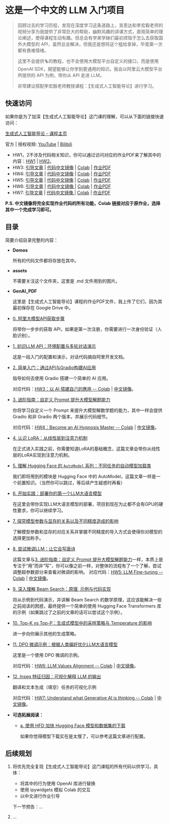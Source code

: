 # 这是一个中文的 LLM 入门项目

> 回顾过去的学习历程，发现在深度学习这条道路上，吴恩达和李宏毅老师的视频分享为我提供了非常巨大的帮助，幽默风趣的讲课方式，直观简单的理论阐述，使得课程生动有趣。但总会有学弟学妹们最初烦恼于怎么去获取国外大模型的 API，虽然总会解决，但我还是想将这个槛给拿掉，毕竟第一次都有畏难情绪。
>
> 这里不会提供🪜的教程，也不会使用大模型平台自定义的接口，而是使用 OpenAI SDK，期望能够让你学到更通用的知识。我会以阿里云大模型平台所提供的 API 为例，带你从 API 走进 LLM。
> 
>非常建议搭配李宏毅老师教授课程：【生成式人工智能导论】进行学习。

## 快速访问

如果你是为了加深【生成式人工智能导论】这门课的理解，可以从下面的链接快速访问：

[生成式人工智能导论 - 课程主页](https://speech.ee.ntu.edu.tw/~hylee/genai/2024-spring.php)

官方 | 授权视频: [YouTube](https://www.youtube.com/playlist?list=PLJV_el3uVTsPz6CTopeRp2L2t4aL_KgiI) | [Bilibili](https://www.bilibili.com/video/BV1BJ4m1e7g8/?p=1)

- HW1，2不涉及代码相关知识，你可以通过访问对应的作业PDF来了解其中的内容：[HW1](https://github.com/Hoper-J/LLM-Guide-and-Demos-zh_CN/blob/master/GenAI_PDF/HW1.pdf) | [HW2](https://github.com/Hoper-J/LLM-Guide-and-Demos-zh_CN/blob/master/GenAI_PDF/HW2.pdf)。
- HW3: [引导文章](https://github.com/Hoper-J/LLM-Guide-and-Demos/blob/master/2.%20简单入门：通过API与Gradio构建AI应用.md) | [代码中文镜像](https://github.com/Hoper-J/LLM-Guide-and-Demos-zh_CN/blob/master/Demos/1.%20LLM%20API%20使用演示——从环境配置到多轮对话.ipynb) | [Colab](https://colab.research.google.com/drive/15jh4v_TBPsTyIBhi0Fz46gEkjvhzGaBR?usp=sharing) | [作业PDF](https://github.com/Hoper-J/LLM-Guide-and-Demos-zh_CN/blob/master/GenAI_PDF/HW3.pdf)
- HW4: [引导文章](https://github.com/Hoper-J/LLM-Guide-and-Demos/blob/master/3.%20进阶指南：自定义%20Prompt%20提升大模型解题能力.md) | [代码中文镜像](https://github.com/Hoper-J/LLM-Guide-and-Demos-zh_CN/blob/master/Demos/3.%20自定义%20Prompt%20提升大模型解题能力——Gradio%20与%20ipywidgets版.ipynb) | [Colab](https://colab.research.google.com/drive/16JzVN_Mu4mJfyHQpQEuDx1q6jI-cAnEl?hl=zh-tw#scrollTo=RI0hC7SFT3Sr&uniqifier=1) | [作业PDF](https://github.com/Hoper-J/LLM-Guide-and-Demos-zh_CN/blob/master/GenAI_PDF/HW4.pdf)
- HW5: [引导文章](https://github.com/Hoper-J/LLM-Guide-and-Demos-zh_CN/blob/master/8.%20尝试微调LLM：让它会写唐诗.md) | [代码中文镜像](https://github.com/Hoper-J/LLM-Guide-and-Demos-zh_CN/blob/master/Demos/6.%20尝试微调LLM：让它会写唐诗.ipynb) | [Colab](https://colab.research.google.com/drive/1nB3jwRJVKXSDDNO-pbURrao0N2MpqHl8?usp=sharing#scrollTo=uh5rwbr4q5Nw) | [作业PDF](https://github.com/Hoper-J/LLM-Guide-and-Demos-zh_CN/blob/master/GenAI_PDF/HW5.pdf)
- HW6: [引导文章](https://github.com/Hoper-J/LLM-Guide-and-Demos-zh_CN/blob/master/11.%20DPO%20微调示例：根据人类偏好优化LLM大语言模型.md) | [代码中文镜像 ](https://github.com/Hoper-J/LLM-Guide-and-Demos-zh_CN/blob/master/Demos/9.%20DPO%20微调：根据偏好引导LLM的输出.ipynb) | [Colab](https://colab.research.google.com/drive/1d3zmkqo-ZmxrIOYWSe3vDD0za8tUPguu?usp=sharing#scrollTo=owGIuqdnRI8I)  | [作业PDF](https://github.com/Hoper-J/LLM-Guide-and-Demos-zh_CN/blob/master/GenAI_PDF/HW6.pdf)
- HW7: [引导文章](https://github.com/Hoper-J/LLM-Guide-and-Demos-zh_CN/blob/master/12.%20Inseq%20特征归因：可视化解释%20LLM%20的输出.md) | [代码中文镜像 ](https://github.com/Hoper-J/LLM-Guide-and-Demos-zh_CN/blob/master/Demos/10.%20Inseq：可视化解释LLM的输出.ipynb) | [Colab](https://colab.research.google.com/drive/1Xnz0GHC0yWO2Do0aAYBCq9zL45lbiRjM?usp=sharing#scrollTo=UFOUfh2k1jFNI)  | [作业PDF](https://github.com/Hoper-J/LLM-Guide-and-Demos-zh_CN/blob/master/GenAI_PDF/HW7.pdf)  

**P.S. 中文镜像将完全实现作业代码的所有功能，Colab 链接对应于原作业，选择其中一个完成学习即可。**

## 目录

简要介绍目录完整的内容：

- **Demos**

  所有的代码文件都将存放在其中。

- **assets**

  不需要关注这个文件夹，这里是 .md 文件用到的图片。

- **GenAI_PDF**

  这里是【生成式人工智能导论】课程的作业PDF文件，我上传了它们，因为其最初保存在 Google Drive 中。

- [0. 阿里大模型API获取步骤](https://github.com/Hoper-J/LLM-Guide-and-Demos/blob/master/0.%20阿里大模型API获取步骤.md)

  将带你一步步的获取 API，如果是第一次注册，你需要进行一次身份验证（人脸识别）。

- [1. 初识LLM API：环境配置与多轮对话演示](https://github.com/Hoper-J/LLM-Guide-and-Demos/blob/master/1.%20初识LLM%20API：环境配置与多轮对话演示.md)

  这是一段入门的配置和演示，对话代码摘自阿里开发文档。

- [2. 简单入门：通过API与Gradio构建AI应用](https://github.com/Hoper-J/LLM-Guide-and-Demos/blob/master/2.%20简单入门：通过API与Gradio构建AI应用.md)

  指导如何去使用 Gradio 搭建一个简单的 AI 应用。

  对应代码：[HW3：以 AI 搭建自己的應用 --  Colab](https://colab.research.google.com/drive/15jh4v_TBPsTyIBhi0Fz46gEkjvhzGaBR?usp=sharing) | [中文镜像](https://github.com/Hoper-J/LLM-Guide-and-Demos-zh_CN/blob/master/Demos/1.%20LLM%20API%20使用演示——从环境配置到多轮对话.ipynb)。

- [3. 进阶指南：自定义 Prompt 提升大模型解题能力](https://github.com/Hoper-J/LLM-Guide-and-Demos/blob/master/3.%20进阶指南：自定义%20Prompt%20提升大模型解题能力.md)

  你将学习自定义一个 Prompt 来提升大模型解数学题的能力，其中一样会提供 Gradio 和非 Gradio 两个版本，并展示代码细节。

  对应代码：[HW4：Become an AI Hypnosis Master -- Colab](https://colab.research.google.com/drive/16JzVN_Mu4mJfyHQpQEuDx1q6jI-cAnEl?hl=zh-tw#scrollTo=RI0hC7SFT3Sr&uniqifier=1) | [中文镜像](https://github.com/Hoper-J/LLM-Guide-and-Demos-zh_CN/blob/master/Demos/3.%20自定义%20Prompt%20提升大模型解题能力——Gradio%20与%20ipywidgets版.ipynb)。

- [4. 认识 LoRA：从线性层到注意力机制](https://github.com/Hoper-J/LLM-Guide-and-Demos-zh_CN/blob/master/4.%20认识%20LoRA：从线性层到注意力机制.md)

  在正式进入实践之前，你需要知道LoRA的基础概念，这篇文章会带你从线性层的LoRA实现到注意力机制。

- [5. 理解 Hugging Face 的 `AutoModel` 系列：不同任务的自动模型加载类](https://github.com/Hoper-J/LLM-Guide-and-Demos-zh_CN/blob/master/5.%20理解%20Hugging%20Face%20的%20%60AutoModel%60%20系列：不同任务的自动模型加载类.md)

  我们即将用到的模块是 Hugging Face 中的 AutoModel，这篇文章一样是一个前置知识。（当然你可以跳过，等后续产生疑惑时再看）

- [6. 开始实践：部署你的第一个LLM大语言模型](https://github.com/Hoper-J/LLM-Guide-and-Demos-zh_CN/blob/master/6.%20开始实践：部署你的第一个LLM大语言模型.md)

  在这里会带你实现LLM大语言模型的部署，项目到现在为止都不会有GPU的硬性要求，你可以继续学习。

- [7. 探究模型参数与显存的关系以及不同精度造成的影响](https://github.com/Hoper-J/LLM-Guide-and-Demos-zh_CN/blob/master/7.%20探究模型参数与显存的关系以及不同精度造成的影响.md)
  
  了解模型参数和显存的对应关系并掌握不同精度的导入方式会使得你对模型的选择更加称手。
  
- [8. 尝试微调LLM：让它会写唐诗](https://github.com/Hoper-J/LLM-Guide-and-Demos-zh_CN/blob/master/8.%20尝试微调LLM：让它会写唐诗.md)
  
  这篇文章与[3. 进阶指南：自定义 Prompt 提升大模型解题能力](https://github.com/Hoper-J/LLM-Guide-and-Demos-zh_CN/blob/master/3.%20进阶指南：自定义%20Prompt%20提升大模型解题能力.md)一样，本质上是专注于“用”而非“写”，你可以像之前一样，对整体的流程有了一个了解，尝试调整超参数部分来查看对微调的影响。
  对应代码：[HW5: LLM Fine-tuning -- Colab](https://colab.research.google.com/drive/1nB3jwRJVKXSDDNO-pbURrao0N2MpqHl8?usp=sharing#scrollTo=uh5rwbr4q5Nw) | [中文镜像](https://github.com/Hoper-J/LLM-Guide-and-Demos-zh_CN/blob/master/Demos/6.%20尝试微调LLM：让它会写唐诗.ipynb)。
  
- [9. 深入理解 Beam Search：原理, 示例与代码实现](https://github.com/Hoper-J/LLM-Guide-and-Demos-zh_CN/blob/master/9.%20深入理解%20Beam%20Search：原理%2C%20示例与代码实现.md)
  
  将从示例到代码演示，并讲解 Beam Search 的数学原理，这应该能解决一些之前阅读的困惑，最终提供一个简单的使用 Hugging Face Transformers 库的示例（如果跳过了之前的文章的话可以尝试这个示例）。
  
- [10. Top-K vs Top-P：生成式模型中的采样策略与 Temperature 的影响 ](https://github.com/Hoper-J/LLM-Guide-and-Demos-zh_CN/blob/master/10.%20Top-K%20vs%20Top-P：生成式模型中的采样策略与%20Temperature%20的影响.md)

  进一步向你展示其他的生成策略。
  
- [11. DPO 微调示例：根据人类偏好优化LLM大语言模型](https://github.com/Hoper-J/LLM-Guide-and-Demos-zh_CN/blob/master/11.%20DPO%20微调示例：根据人类偏好优化LLM大语言模型.md)

  这里是一个使用 DPO 微调的示例。
  
  对应代码：[HW6: LLM Values Alignment -- Colab](https://colab.research.google.com/drive/1d3zmkqo-ZmxrIOYWSe3vDD0za8tUPguu?usp=sharing#scrollTo=owGIuqdnRI8I)  | [中文镜像](https://github.com/Hoper-J/LLM-Guide-and-Demos-zh_CN/blob/master/Demos/9.%20DPO%20微调：根据偏好引导LLM的输出.ipynb)。
  
- [12. Inseq 特征归因：可视化解释 LLM 的输出]()

  翻译和文本生成（填空）任务的可视化示例
  
  对应代码：[HW7: Understand what Generative AI is thinking -- Colab](https://colab.research.google.com/drive/1Xnz0GHC0yWO2Do0aAYBCq9zL45lbiRjM?usp=sharing#scrollTo=UFOUfh2k1jFN)  | [中文镜像](https://github.com/Hoper-J/LLM-Guide-and-Demos-zh_CN/blob/master/Demos/10.%20Inseq：可视化解释LLM的输出.ipynb)。
  
- **可选拓展阅读：**

  - [a. 使用 HFD 加快 Hugging Face 模型和数据集的下载](https://github.com/Hoper-J/LLM-Guide-and-Demos-zh_CN/blob/master/a.%20使用%20HFD%20加快%20Hugging%20Face%20模型和数据集的下载.md)
  
    如果你觉得模型下载实在是太慢了，可以参考这篇文章进行配置。
  
  

## 后续规划

1. 将优先完全复现【生成式人工智能导论】这门课程的所有代码以供学习，具体：

   - 将其中的行为使用 OpenAI 库进行替换
   - 使用 ipywidgets 模拟 Colab 的交互
   - 以中文进行作业引导

   下一节预告：...

2. ...




